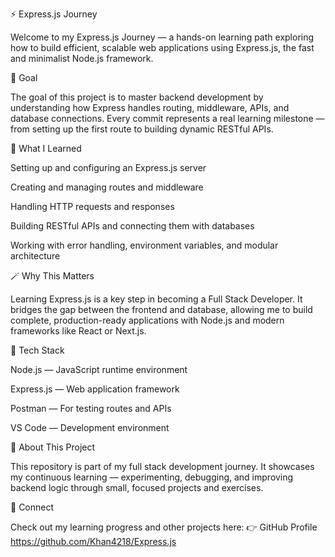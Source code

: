 ⚡ Express.js Journey

Welcome to my Express.js Journey — a hands-on learning path exploring how to build efficient, scalable web applications using Express.js, the fast and minimalist Node.js framework.

🎯 Goal

The goal of this project is to master backend development by understanding how Express handles routing, middleware, APIs, and database connections.
Every commit represents a real learning milestone — from setting up the first route to building dynamic RESTful APIs.

🧠 What I Learned

Setting up and configuring an Express.js server

Creating and managing routes and middleware

Handling HTTP requests and responses

Building RESTful APIs and connecting them with databases

Working with error handling, environment variables, and modular architecture

🪄 Why This Matters

Learning Express.js is a key step in becoming a Full Stack Developer.
It bridges the gap between the frontend and database, allowing me to build complete, production-ready applications with Node.js and modern frameworks like React or Next.js.

🧩 Tech Stack

Node.js — JavaScript runtime environment

Express.js — Web application framework

Postman — For testing routes and APIs

VS Code — Development environment

📘 About This Project

This repository is part of my full stack development journey.
It showcases my continuous learning — experimenting, debugging, and improving backend logic through small, focused projects and exercises.

🔗 Connect

Check out my learning progress and other projects here:
👉 GitHub Profile https://github.com/Khan4218/Express.js
